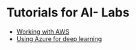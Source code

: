 # Tutorials for AI- Labs
* [Working with AWS]()
* [Using Azure for deep learning](https://github.com/amita-kapoor/ailabs/blob/master/Azure-Tutorial.md)
